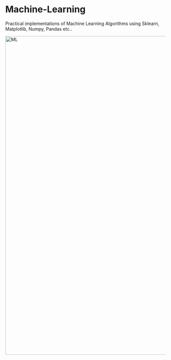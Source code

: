 # Machine-Learning
Practical implementations of Machine Learning Algorithms using Sklearn, Matplotlib, Numpy, Pandas etc..

<img src="https://cdn-images-1.medium.com/max/800/1*rbaxTrB_CZCqbty_zv2bEg.png" alt="ML" width="1000" height="1000"/>
